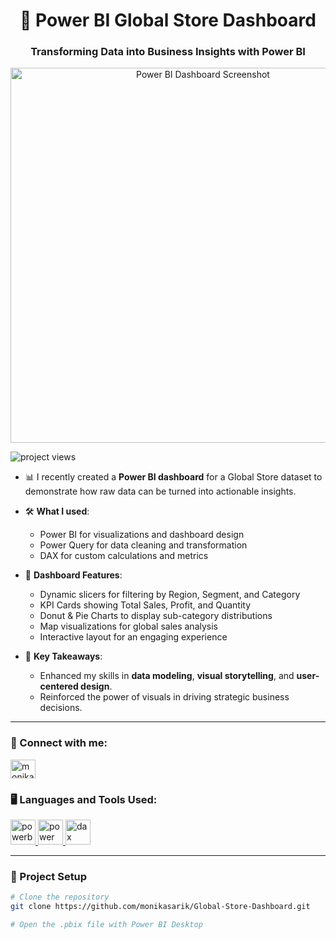 <h1 align="center">🚀 Power BI Global Store Dashboard</h1>
<h3 align="center">Transforming Data into Business Insights with Power BI</h3>

<p align="center">
  <img src="https://your-screenshot-link-here.png" alt="Power BI Dashboard Screenshot" width="600"/>
</p>

<p align="left"> <img src="https://komarev.com/ghpvc/?username=monikasarik&label=Project%20Views&color=0e75b6&style=flat" alt="project views" /> </p>

- 📊 I recently created a **Power BI dashboard** for a Global Store dataset to demonstrate how raw data can be turned into actionable insights.

- 🛠️ **What I used**:
  - Power BI for visualizations and dashboard design  
  - Power Query for data cleaning and transformation  
  - DAX for custom calculations and metrics

- 🎯 **Dashboard Features**:
  - Dynamic slicers for filtering by Region, Segment, and Category  
  - KPI Cards showing Total Sales, Profit, and Quantity  
  - Donut & Pie Charts to display sub-category distributions  
  - Map visualizations for global sales analysis  
  - Interactive layout for an engaging experience

- 📌 **Key Takeaways**:
  - Enhanced my skills in **data modeling**, **visual storytelling**, and **user-centered design**.  
  - Reinforced the power of visuals in driving strategic business decisions.

---

<h3 align="left">🔗 Connect with me:</h3>
<p align="left">
  <a href="https://linkedin.com/in/monika-deokar-605832249/" target="blank">
    <img align="center" src="https://raw.githubusercontent.com/rahuldkjain/github-profile-readme-generator/master/src/images/icons/Social/linked-in-alt.svg" alt="monika deokar" height="30" width="40" />
  </a>
</p>

<h3 align="left">🖥️ Languages and Tools Used:</h3>
<p align="left">
  <a href="https://powerbi.microsoft.com/" target="_blank" rel="noreferrer"> 
    <img src="https://seeklogo.com/images/P/power-bi-logo-F8B5554C45-seeklogo.com.png" alt="powerbi" width="40" height="40"/> 
  </a> 
  <a href="https://learn.microsoft.com/en-us/power-query/" target="_blank" rel="noreferrer"> 
    <img src="https://upload.wikimedia.org/wikipedia/commons/thumb/e/e8/Microsoft_Power_Query_logo.svg/2048px-Microsoft_Power_Query_logo.svg.png" alt="power query" width="40" height="40"/> 
  </a>
  <a href="https://dax.guide/" target="_blank" rel="noreferrer"> 
    <img src="https://www.sqlbi.com/wp-content/uploads/2017/02/DAX-Guide-Logo.png" alt="dax" width="40" height="40"/> 
  </a>
</p>

---

<h3 align="left">🧩 Project Setup</h3>

```bash
# Clone the repository
git clone https://github.com/monikasarik/Global-Store-Dashboard.git

# Open the .pbix file with Power BI Desktop
